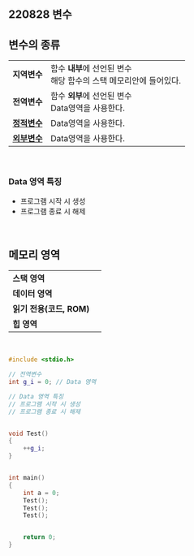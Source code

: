 ## 220828 변수

## 변수의 종류  
|               |                             |
|---------------|-----------------------------|
| **지역변수**  |  함수 **내부**에 선언된 변수<br/>해당 함수의 스택 메모리안에 들어있다.  |
| **전역변수**  |  함수 **외부**에 선언된 변수<br/>Data영역을 사용한다.  |
| [**정적변수**](https://github.com/Yoo-Jeong/TIL/blob/master/C%2B%2B/220904_%EC%A0%95%EC%A0%81%EB%B3%80%EC%88%98%26%EC%99%B8%EB%B6%80%EB%B3%80%EC%88%98.md)  |  Data영역을 사용한다.  |
| [**외부변수**](https://github.com/Yoo-Jeong/TIL/blob/master/C%2B%2B/220904_%EC%A0%95%EC%A0%81%EB%B3%80%EC%88%98%26%EC%99%B8%EB%B6%80%EB%B3%80%EC%88%98.md)  |  Data영역을 사용한다.  |

<br/>

### Data 영역 특징
* 프로그램 시작 시 생성
* 프로그램 종료 시 해제

<br/>

## 메모리 영역  
|               |                             |
|---------------|-----------------------------|
| **스택 영역**             |                |
| **데이터 영역**           |                 |
| **읽기 전용(코드, ROM)**  |                 |
| **힙 영역**               |                 |


<br/>

```cpp
#include <stdio.h>

// 전역변수
int g_i = 0; // Data 영역

// Data 영역 특징
// 프로그램 시작 시 생성
// 프로그램 종료 시 해제


void Test()
{
	++g_i;
}


int main()
{
	int a = 0;
	Test();
	Test();
	Test();


	return 0;
}
```


